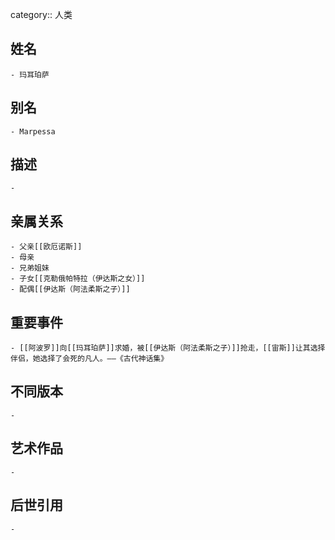 category:: 人类
## 姓名
	- 玛耳珀萨
## 别名
	- Marpessa
## 描述
	-
## 亲属关系
	- 父亲[[欧厄诺斯]]
	- 母亲
	- 兄弟姐妹
	- 子女[[克勒俄帕特拉（伊达斯之女）]]
	- 配偶[[伊达斯（阿法柔斯之子）]]
## 重要事件
	- [[阿波罗]]向[[玛耳珀萨]]求婚，被[[伊达斯（阿法柔斯之子）]]抢走，[[宙斯]]让其选择伴侣，她选择了会死的凡人。——《古代神话集》
## 不同版本
	-
## 艺术作品
	-
## 后世引用
	-
